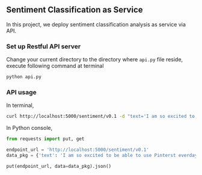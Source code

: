 ## Sentiment Classification as Service
In this project, we deploy sentiment classification analysis as service via API. 

### Set up Restful API server
Change your current directory to the directory where `api.py` file reside, execute following command at terminal
```bash
python api.py
```

### API usage
In terminal, 
```bash
curl http://localhost:5000/sentiment/v0.1 -d "text='I am so excited to be able to use Pinterst everday to collect ideas from all over the world!'" -X PUT
```

In Python console,
```python
from requests import put, get 

endpoint_url = 'http://localhost:5000/sentiment/v0.1'
data_pkg = {'text': 'I am so excited to be able to use Pinterst everday to collect ideas from all over the world!'}

put(endpoint_url, data=data_pkg).json()
```